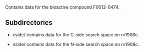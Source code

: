 Contains data for the bioactive compound F0012-0474.

## Subdirectories

- cside/ contains data for the C-side search space on rv1908c.

- nside/ contains data for the N-side search space on rv1908c.

